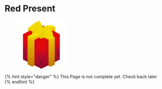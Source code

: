 # Red Present

<figure><img src="https://github.com/ItsMePok/PFE/blob/wikiAssets/blockRenders/RedPresent.png?raw=true" alt=""><figcaption></figcaption></figure>

{% hint style="danger" %}
This Page is not complete yet. Check back later
{% endhint %}

